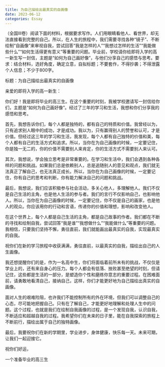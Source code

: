 ```yaml
---
title: 为自己描绘出最真实的自画像
date: 2023-06-12
categories: Essay
---
```




（全国III卷）阅读下面的材料，根据要求写作。人们用眼睛看他人、看世界，却无法直接看到完整的自己。所以，在人生的旅程中，我们需要寻找各种“镜子”、不断绘制“自画像”来审视自我，尝试回答“我是怎样的人”“我想过怎样的生活”“我能做些什么”“如何生活得更有意义”等重要的问题。毕业前，学校请你给即将入学的高一新生写一封信，主题是“如何为自己画好像”，与他们分享自己的感悟与思考。要求：结合材料，选好角度，确定立意，自拟标题；不要套作，不得抄袭；不得泄露个人信息；不少于800字。

标题：为自己描绘出最真实的自画像

亲爱的即将入学的高一新生：

你们好！我是即将毕业的高三生。在这个重要的时刻，我被学校邀请写一封信给你们，主题是“如何为自己画好像”。经过了三年的学习和生活，我想和你们分享我的感悟和思考。

首先，我想告诉你们，每个人都是独特的，都有自己的特质和价值。我曾经以为，只有追求别人眼中的成功，才是成功。我以为，只有赢得别人的赞誉和认可，才是价值。但经过这三年的学习和生活，我发现，每个人都有自己独特的价值和美，每个人都有自己的生活方式和追求。所以，当你在为自己画像的时候，一定要记住，你是独一无二的，你的价值不需要别人来肯定，你的生活方式不需要别人来认可。

其次，我想说，学会独立思考是非常重要的。在学习和生活中，我们会遇到各种各样的问题和挑战。如果我们总是依赖别人，总是追随别人的意见和观点，我们就无法真正了解自己，也无法真正成长。所以，当你在为自己画像的时候，一定要记住，你有自己的思考和判断，你有能力解决自己的问题和挑战。

最后，我想说，我们应该积极参与社会活动，多关心他人，多理解他人。我们不仅是自己生活的主角，也是他人生活的参与者。我们的言行不仅影响自己，也影响他人。所以，当你在为自己画像的时候，一定要记住，你不仅是自己的画家，也是他人的观众。你应该用你的行动和言语，传递你的价值和理想，影响和改变他人。

在这个世界上，每个人都是自己生活的主角，都是自己故事的作者。我们都在不断的寻找和绘制自我，尝试回答“我是谁”“我想做什么”“我能做什么”等重要的问题。我相信，只要我们坚持不懈，勇往直前，我们就能画出最真实的自我，实现最真实的自我。

祝你们在新的学习旅程中收获满满，勇往直前，以最真实的自我，描绘出自己的人生画像。

我还想提醒你们的是，作为一名高中生，你们将面临着前所未有的挑战，不仅仅是学业上的，还有来自身心的压力。每个人都会有低落、挫败甚至绝望的时刻，但请记住，这些都是生活的一部分，是塑造你个性和磨练你意志的重要过程。在困难面前，请勇敢地看清自己，接纳自己，这样，你们才能更好地为自己描绘出真实的自画像。

面对人生的艰难险阻，也许我们不能控制所有的外在环境，但我们可以调整自己的心态，尽可能地把握自己。只有在了解自己，才能更好地理解和处理人生中的问题。这个过程，也就是我们在绘制自我画像的过程，是一个发现自我，认识自我，不断适应和超越自我的过程。我希望你们在未来的日子里，能在自我探索的旅程上不断前行，描绘出属于自己的独特画像。

最后，我要祝你们在新的学期里，学业进步，身体健康，快乐每一天。未来可期，让我们一起迎接它。

祝你们好运，

一个准备毕业的高三生